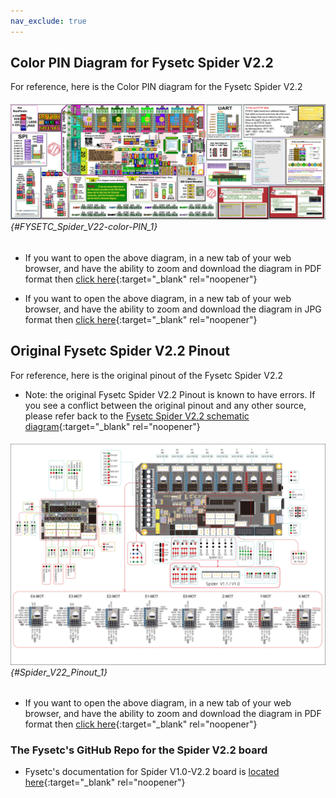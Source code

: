 ```yaml
---
nav_exclude: true
---
```

## Color PIN Diagram for Fysetc Spider V2.2

For reference, here is the Color PIN diagram for the Fysetc Spider V2.2

###### ![](./images/FYSETC_Spider_V2.2_Color_PIN_diagram_300.jpg) {#FYSETC_Spider_V22-color-PIN_1}

* If you want to open the above diagram, in a new tab of your web browser, and have the ability to zoom and download the diagram in PDF format then [click here](./images/FYSETC_Spider_V2.2_Color_PIN_diagram_300.pdf){:target="_blank" rel="noopener"}

* If you want to open the above diagram, in a new tab of your web browser, and have the ability to zoom and download the diagram in JPG format then [click here](./images/FYSETC_Spider_V2.2_Color_PIN_diagram_300.jpg){:target="_blank" rel="noopener"}

## Original Fysetc Spider V2.2 Pinout

For reference, here is the original pinout of the Fysetc Spider V2.2

* Note: the original Fysetc Spider V2.2 Pinout is known to have errors. If you see a conflict between the original pinout and any other source, please refer back to the [Fysetc Spider V2.2 schematic diagram](<./images/Spider V2.2 SCH.pdf>){:target="_blank" rel="noopener"}

###### ![](./images/Spider_V2.2_Pinout.jpg) {#Spider_V22_Pinout_1}

* If you want to open the above diagram, in a new tab of your web browser, and have the ability to zoom and download the diagram in PDF format then [click here](<./images/Spider_V2.2_Pinout.pdf>){:target="_blank" rel="noopener"}

### The Fysetc's GitHub Repo for the Spider V2.2 board

* Fysetc's documentation for Spider V1.0-V2.2 board is [located here](https://github.com/FYSETC/FYSETC-SPIDER){:target="_blank" rel="noopener"}